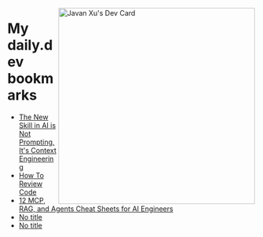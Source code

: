 
<a href="https://app.daily.dev/JavanXU"><img align="right" src="https://api.daily.dev/devcards/e45a150971844cd6959a94bb94e861ea.png?r=quw" width="400" alt="Javan Xu's Dev Card"/></a>

# My daily.dev bookmarks
<!-- daily.dev BOOKMARKS:START -->
- [The New Skill in AI is Not Prompting, It&#39;s Context Engineering](https://app.daily.dev/posts/5JcMUwmM8?utm_source=rss&utm_medium=bookmarks&utm_campaign=6ueXw3FRNQzpNtewCDbI6)
- [How To Review Code](https://app.daily.dev/posts/f5XYmFz7V?utm_source=rss&utm_medium=bookmarks&utm_campaign=6ueXw3FRNQzpNtewCDbI6)
- [12 MCP, RAG, and Agents Cheat Sheets for AI Engineers](https://app.daily.dev/posts/VyzWcONxf?utm_source=rss&utm_medium=bookmarks&utm_campaign=6ueXw3FRNQzpNtewCDbI6)
- [No title](https://app.daily.dev/posts/ICueCqYOF?utm_source=rss&utm_medium=bookmarks&utm_campaign=6ueXw3FRNQzpNtewCDbI6)
- [No title](https://app.daily.dev/posts/lkLk5rG03?utm_source=rss&utm_medium=bookmarks&utm_campaign=6ueXw3FRNQzpNtewCDbI6)
<!-- daily.dev BOOKMARKS:END -->
